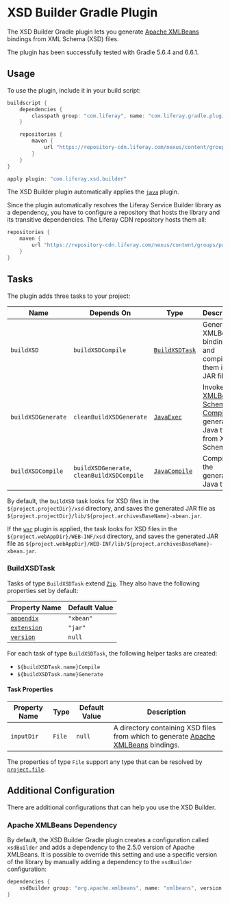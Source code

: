 # XSD Builder Gradle Plugin

The XSD Builder Gradle plugin lets you generate [Apache XMLBeans](https://xmlbeans.apache.org/)
bindings from XML Schema (XSD) files.

The plugin has been successfully tested with Gradle 5.6.4 and 6.6.1.

## Usage

To use the plugin, include it in your build script:

```gradle
buildscript {
	dependencies {
		classpath group: "com.liferay", name: "com.liferay.gradle.plugins.xsd.builder", version: "1.0.9"
	}

	repositories {
		maven {
			url "https://repository-cdn.liferay.com/nexus/content/groups/public"
		}
	}
}

apply plugin: "com.liferay.xsd.builder"
```

The XSD Builder plugin automatically applies the [`java`](https://docs.gradle.org/current/userguide/java_plugin.html)
plugin.

Since the plugin automatically resolves the Liferay Service Builder library as a
dependency, you have to configure a repository that hosts the library and its
transitive dependencies. The Liferay CDN repository hosts them all:

```gradle
repositories {
	maven {
		url "https://repository-cdn.liferay.com/nexus/content/groups/public"
	}
}
```

## Tasks

The plugin adds three tasks to your project:

Name | Depends On | Type | Description
---- | ---------- | ---- | -----------
`buildXSD` | `buildXSDCompile` | [`BuildXSDTask`](#buildxsdtask) | Generates XMLBeans bindings and compiles them in a JAR file.
`buildXSDGenerate` | `cleanBuildXSDGenerate` | [`JavaExec`](https://docs.gradle.org/current/dsl/org.gradle.api.tasks.JavaExec.html) | Invokes the [XMLBeans Schema Compiler](https://xmlbeans.apache.org/docs/2.6.0/guide/tools.html#scomp) to generate Java types from XML Schema.
`buildXSDCompile` | `buildXSDGenerate`, `cleanBuildXSDCompile` | [`JavaCompile`](https://docs.gradle.org/current/dsl/org.gradle.api.tasks.compile.JavaCompile.html) | Compiles the generated Java types.

By default, the `buildXSD` task looks for XSD files in the
`${project.projectDir}/xsd` directory, and saves the generated JAR file as
`${project.projectDir}/lib/${project.archivesBaseName}-xbean.jar`.

If the [`war`](https://docs.gradle.org/current/userguide/war_plugin.html)
plugin is applied, the task looks for XSD files in the
`${project.webAppDir}/WEB-INF/xsd` directory, and saves the generated JAR file
as `${project.webAppDir}/WEB-INF/lib/${project.archivesBaseName}-xbean.jar`.

### BuildXSDTask

Tasks of type `BuildXSDTask` extend [`Zip`](https://docs.gradle.org/current/dsl/org.gradle.api.tasks.bundling.Zip.html).
They also have the following properties set by default:

Property Name | Default Value
------------- | -------------
[`appendix`](https://docs.gradle.org/current/dsl/org.gradle.api.tasks.bundling.Zip.html#org.gradle.api.tasks.bundling.Zip:appendix) | `"xbean"`
[`extension`](https://docs.gradle.org/current/dsl/org.gradle.api.tasks.bundling.Zip.html#org.gradle.api.tasks.bundling.Zip:extension) | `"jar"`
[`version`](https://docs.gradle.org/current/dsl/org.gradle.api.tasks.bundling.Zip.html#org.gradle.api.tasks.bundling.Zip:version) | `null`

For each task of type `BuildXSDTask`, the following helper tasks are created:

- `${buildXSDTask.name}Compile`
- `${buildXSDTask.name}Generate`

#### Task Properties

Property Name | Type | Default Value | Description
------------- | ---- | ------------- | -----------
`inputDir` | `File` | `null` | A directory containing XSD files from which to generate [Apache XMLBeans](https://xmlbeans.apache.org/) bindings.

The properties of type `File` support any type that can be resolved by [`project.file`](https://docs.gradle.org/current/dsl/org.gradle.api.Project.html#org.gradle.api.Project:file(java.lang.Object)).

## Additional Configuration

There are additional configurations that can help you use the XSD Builder.

### Apache XMLBeans Dependency

By default, the XSD Builder Gradle plugin creates a configuration called
`xsdBuilder` and adds a dependency to the 2.5.0 version of Apache XMLBeans. It
is possible to override this setting and use a specific version of the library
by manually adding a dependency to the `xsdBuilder` configuration:

```gradle
dependencies {
	xsdBuilder group: "org.apache.xmlbeans", name: "xmlbeans", version: "2.6.0"
}
```